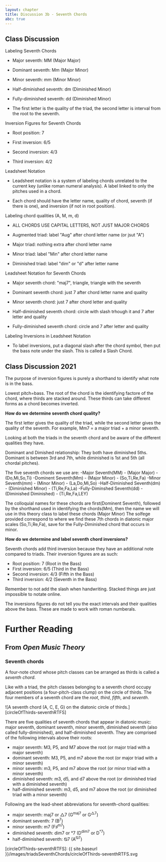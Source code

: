 ```yaml
---
layout: chapter
title: Discussion 3b - Seventh Chords
abc: true
---
```


## Class Discussion 

Labeling Seventh Chords 

- Major seventh: MM (Major Major)

- Dominant seventh: Mm (Major Minor)

- Minor seventh: mm (Minor Minor)

- Half-diminished seventh: dm (Diminished Minor)

- Fully-diminished seventh: dd (Diminished Minor)

- The first letter is the quality of the triad, the second letter is interval from the root to the seventh.

Inversion Figures for Seventh Chords

- Root position: 7

- First inversion: 6/5

- Second inversion: 4/3

- Third inversion: 4/2

Leadsheet Notation 

- Leadsheet notation is a system of labeling chords unrelated to the current key (unlike roman numeral analysis). A label linked to only the pitches used in a chord.

- Each chord should have the letter name, quality of chord, seventh (if there is one), and inversion (if not in root position).

Labeling chord qualities (A, M, m, d)

- ALL CHORDS USE CAPITAL LETTERS, NOT JUST MAJOR CHORDS

- Augmented triad: label "Aug" after chord letter name (or jsut "A")

- Major triad: nothing extra after chord letter name

- Minor triad: label "Min" after chord letter name 

- Diminished triad: label "dim" or "d" after letter name

Leadsheet Notation for Seventh Chords

- Major seventh chord: "maj7", triangle, triangle with the seventh

- Dominant seventh chord: just 7 after chord letter name and quality

- Minor seventh chord: just 7 after chord letter and quality

- Half-diminished seventh chord: circle with slash trhough it and 7 after letter and quality

- Fully-diminished seventh chord: circle and 7 after letter and quality

Labeling Inversions in Leadsheet Notation

- To label inversions, put a diagonal slash after the chord symbol, then put the bass note under the slash. This is called a Slash Chord.

## Class Discussion 2021

The purpose of inversion figures is purely a shorthand to identify what note is in the bass.

Lowest pitch=bass. The root of the chord is the identifying factore of the chord, where thirds are stacked around. These thirds can take different forms as a chord becomes inverted.

**How do we determine seventh chord quality?**

The first letter gives the quality of the triad, while the second letter gives the quality of the seventh. For example, Mm7 = a major triad + a minor seventh.

Looking at both the triads in the seventh chord and be aware of the different qualities they have.

Dominant and Dimished relationship: They both have diminished 5ths. Dominant is between 3rd and 7th, while diminished is 1st and 5th (all chordal pitches). 

The five seventh chords we use are:
-Major Seventh(MM) - (Major Major) - (Do,Mi,So,Ti)
-Dominent Seventh(Mm) - (Major Minor) - (So,Ti,Re,Fa)
-Minor Seventh(mm) - (Minor Minor) - (La,Do,Mi,So)
-Half-Diminished Seventh(dm) - (Diminished Minor) - (Ti,Re,Fa,La)
-Fully-Diminshed Seventh(dd) - (Diminished Diminished) - (Ti,Re,Fa,LEY)

The colloquial names for these chords are first(Dominent Seventh), followed by the shorthand used in identifying the chords(Mm), then the name we will use in this theory class to label these chords (Major Minor) The solfege provided correspond to where we find these 7th chords in diatonic major scales (So,Ti,Re,Fa), save for the Fully-Diminished chord that occurs in minor. 

**How do we determine and label seventh chord inversions?**

Seventh chords add third inversion because they have an additional note compared to triads. Their inversion figures are as such:
- Root position: 7 (Root in the Bass)
- First inversion: 6/5 (Third in the Bass)
- Second inversion: 4/3 (Fifth in the Bass)
- Third inversion: 4/2 (Seventh in the Bass)

Remember to not add the slash when handwriting. Stacked things are just impossible to notate online.

The inversions figures do not tell you the exact intervals and their qualities above the bass. These are made to work with roman numberals. 

# Further Reading

## From *Open Music Theory*

### Seventh chords

A four-note chord whose pitch classes can be arranged as thirds is called a *seventh chord*.

Like with a triad, the pitch classes belonging to a seventh chord occupy adjacent positions (a four-pitch-class clump) on the circle of thirds. The four members of a seventh chord are the *root*, *third*, *fifth*, and *seventh*.

![A seventh chord (A, C, E, G) on the diatonic circle of thirds.][circleOfThirds-seventhRTFS]

There are five qualities of seventh chords that appear in diatonic music: major seventh, dominant seventh, minor seventh, diminished seventh (also called fully-diminished), and half-diminished seventh. They are comprised of the following intervals above their roots:

-   major seventh: M3, P5, and M7 above the root (or major triad with a major seventh)
-   dominant seventh: M3, P5, and m7 above the root (or major triad with a minor seventh)
-   minor seventh: m3, P5, and m7 above the root (or minor triad with a minor seventh)
-   diminished seventh: m3, d5, and d7 above the root (or diminished triad with a diminished seventh)
-   half-diminished seventh: m3, d5, and m7 above the root (or diminished triad with a minor seventh)

Following are the lead-sheet abbreviations for seventh-chord qualities:

-   major seventh: maj7 or △7 (G<sup>maj7</sup> or G<sup>△7</sup>)
-   dominant seventh: 7 (B<sup>7</sup>)
-   minor seventh: m7 (F&#9839;<sup>m7</sup>)
-   diminished seventh: dim7 or °7 (D<sup>dim7</sup> or D<sup>°7</sup>)
-   half-diminished seventh: ⦰7 (A<sup>⦰7</sup>)

[circleOfThirds-seventhRTFS]: {{ site.baseurl }}/images/triadsSeventhChords/circleOfThirds-seventhRTFS.svg
